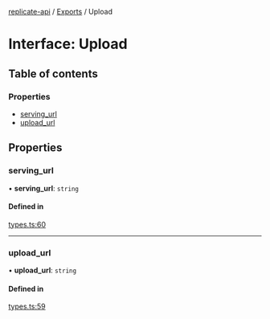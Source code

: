 [replicate-api](../readme.md) / [Exports](../modules.md) / Upload

# Interface: Upload

## Table of contents

### Properties

- [serving\_url](Upload.md#serving_url)
- [upload\_url](Upload.md#upload_url)

## Properties

### serving\_url

• **serving\_url**: `string`

#### Defined in

[types.ts:60](https://github.com/transitive-bullshit/replicate-api/blob/a32ace3/src/types.ts#L60)

___

### upload\_url

• **upload\_url**: `string`

#### Defined in

[types.ts:59](https://github.com/transitive-bullshit/replicate-api/blob/a32ace3/src/types.ts#L59)
